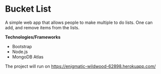  <h1>Bucket List</h1>

A simple web app that allows people to make multiple to do lists. One can add, and remove items from the lists.

<strong>Technologies/Frameworks</strong>
<ul>
 <li>Bootstrap</li>
 <li>Node.js</li>
 <li>MongoDB Atlas</li>
 </ul>

The project will run on https://enigmatic-wildwood-62898.herokuapp.com/
